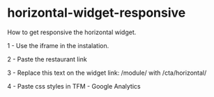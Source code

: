 # horizontal-widget-responsive

How to get responsive the horizontal widget.


1 - Use the iframe in the instalation. 

2 - Paste the restaurant link

3 - Replace this text on the widget link: /module/ with /cta/horizontal/

4 - Paste css styles in TFM - Google Analytics
